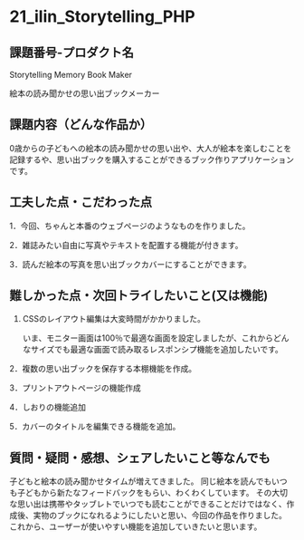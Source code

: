 # 21_ilin_Storytelling_PHP
## 課題番号-プロダクト名

Storytelling Memory Book Maker

絵本の読み聞かせの思い出ブックメーカー

## 課題内容（どんな作品か）

0歳からの子どもへの絵本の読み聞かせの思い出や、大人が絵本を楽しむことを記録するや、思い出ブックを購入することができるブック作りアプリケーションです。


## 工夫した点・こだわった点

1．今回、ちゃんと本番のウェブページのようなものを作りました。

2．雑誌みたい自由に写真やテキストを配置する機能が付きます。

3．読んだ絵本の写真を思い出ブックカバーにすることができます。


## 難しかった点・次回トライしたいこと(又は機能)

1. CSSのレイアウト編集は大変時間がかかりました。
   
   いま、モニター画面は100％で最適な画面を設定しましたが、これからどんなサイズでも最適な画面で読み取るレスポンシプ機能を追加したいです。
   
2．複数の思い出ブックを保存する本棚機能を作成。

3．プリントアウトページの機能作成

4．しおりの機能追加

5．カバーのタイトルを編集できる機能を追加。


## 質問・疑問・感想、シェアしたいこと等なんでも
子どもと絵本の読み聞かせタイムが増えてきました。
同じ絵本を読んでもいつも子どもから新たなフィードバックをもらい、わくわくしています。
その大切な思い出は携帯やタッブレトでいつでも読むことができることだけではなく、作成後、実物のブックになれるようにしたいと思い、今回の作品を作りました。
これから、ユーザーが使いやすい機能を追加していきたいと思います。
